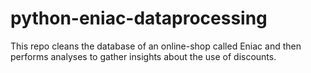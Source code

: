 # python-eniac-dataprocessing
This repo cleans the database of an online-shop called Eniac and then performs analyses to gather insights about the use of discounts. 
